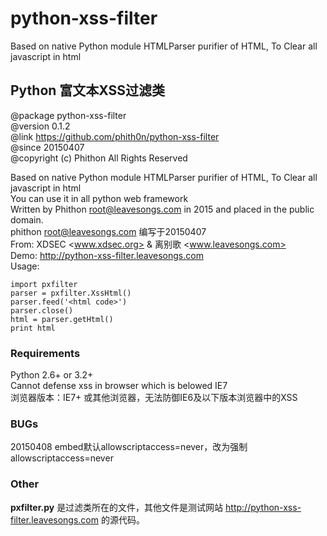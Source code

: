 # python-xss-filter
Based on native Python module HTMLParser purifier of HTML, To Clear all javascript in html  

## Python 富文本XSS过滤类
@package python-xss-filter  
@version 0.1.2   
@link https://github.com/phith0n/python-xss-filter  
@since 20150407  
@copyright (c) Phithon All Rights Reserved  

Based on native Python module HTMLParser purifier of HTML, To Clear all javascript in html  
You can use it in all python web framework  
Written by Phithon <root@leavesongs.com> in 2015 and placed in the public domain.  
phithon <root@leavesongs.com> 编写于20150407  
From: XDSEC <www.xdsec.org> & 离别歌 <www.leavesongs.com>  
Demo: http://python-xss-filter.leavesongs.com  
Usage:
	
	import pxfilter
	parser = pxfilter.XssHtml()
	parser.feed('<html code>')
	parser.close()
	html = parser.getHtml()
	print html


### Requirements
Python 2.6+ or 3.2+  
Cannot defense xss in browser which is belowed IE7  
浏览器版本：IE7+ 或其他浏览器，无法防御IE6及以下版本浏览器中的XSS  

### BUGs
20150408 embed默认allowscriptaccess=never，改为强制allowscriptaccess=never  

### Other
**pxfilter.py** 是过滤类所在的文件，其他文件是测试网站 http://python-xss-filter.leavesongs.com 的源代码。  
